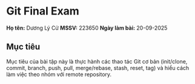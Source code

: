 # Git Final Exam

**Họ tên:** Dương Lý Cử
**MSSV:** 223650
**Ngày làm bài:** 20-09-2025

## Mục tiêu
Mục tiêu của bài tập này là thực hành các thao tác Git cơ bản (init/clone, commit, branch, push, pull, merge/rebase, stash, reset, tag) và hiểu cách làm việc theo nhóm với remote repository.

